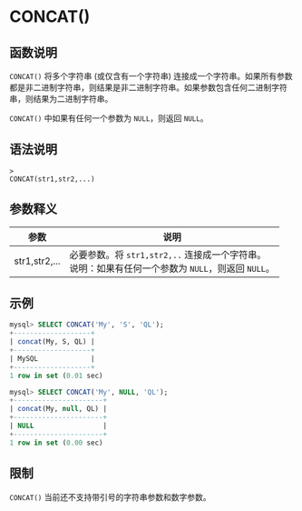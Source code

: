 # **CONCAT()**

## **函数说明**

`CONCAT()` 将多个字符串 (或仅含有一个字符串) 连接成一个字符串。如果所有参数都是非二进制字符串，则结果是非二进制字符串。如果参数包含任何二进制字符串，则结果为二进制字符串。

`CONCAT()` 中如果有任何一个参数为 `NULL`，则返回 `NULL`。

## **语法说明**

```
>
CONCAT(str1,str2,...)
```

## **参数释义**

|  参数   | 说明  |
|  ----  | ----  |
| str1,str2,... | 必要参数。将 `str1,str2,..` 连接成一个字符串。 <br>说明：如果有任何一个参数为 `NULL`，则返回 `NULL`。|

## **示例**

```SQL
mysql> SELECT CONCAT('My', 'S', 'QL');
+-------------------+
| concat(My, S, QL) |
+-------------------+
| MySQL             |
+-------------------+
1 row in set (0.01 sec)

mysql> SELECT CONCAT('My', NULL, 'QL');
+----------------------+
| concat(My, null, QL) |
+----------------------+
| NULL                 |
+----------------------+
1 row in set (0.00 sec)
```

## **限制**

`CONCAT()` 当前还不支持带引号的字符串参数和数字参数。
